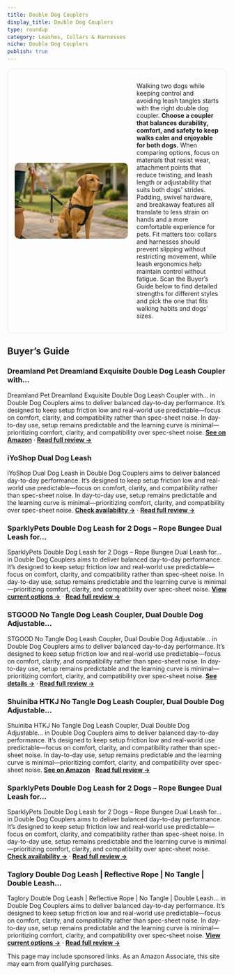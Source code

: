 ```yaml
---
title: Double Dog Couplers
display_title: Double Dog Couplers
type: roundup
category: Leashes, Collars & Harnesses
niche: Double Dog Couplers
publish: true
---
```


<section class="hero-split" style="width:100%;box-sizing:border-box;border:1px solid #e5e7eb;border-radius:12px;padding:16px;display:grid;grid-template-columns:minmax(260px,40%) 1fr;gap:20px;align-items:center;"><figure style="margin:0;"><img src="/hero/roundups/leashes-collars-harnesses/double-dog-couplers.webp" alt="" style="width:100%;height:auto;display:block;border-radius:10px;"/></figure><div class="hero-copy" style="min-width:0;"><p>Walking two dogs while keeping control and avoiding leash tangles starts with the right double dog coupler. <strong>Choose a coupler that balances durability, comfort, and safety to keep walks calm and enjoyable for both dogs.</strong> When comparing options, focus on materials that resist wear, attachment points that reduce twisting, and leash length or adjustability that suits both dogs' strides. Padding, swivel hardware, and breakaway features all translate to less strain on hands and a more comfortable experience for pets. Fit matters too: collars and harnesses should prevent slipping without restricting movement, while leash ergonomics help maintain control without fatigue. Scan the Buyer’s Guide below to find detailed strengths for different styles and pick the one that fits walking habits and dogs' sizes.</p></div></section>

<h2>Buyer’s Guide</h2>
<h3>Dreamland Pet Dreamland Exquisite Double Dog Leash Coupler with…</h3>
<p>Dreamland Pet Dreamland Exquisite Double Dog Leash Coupler with… in Double Dog Couplers aims to deliver balanced day-to-day performance. It’s designed to keep setup friction low and real-world use predictable&mdash;focus on comfort, clarity, and compatibility rather than spec-sheet noise. In day-to-day use, setup remains predictable and the learning curve is minimal&mdash;prioritizing comfort, clarity, and compatibility over spec-sheet noise. <a href="https://amzn.to/4mS8SVH" target="_blank" rel="nofollow sponsored noopener noopener" target="_blank"><strong>See on Amazon</strong></a> · <a href="/reviews/dreamland-pet-dreamland-exquisite-double-dog-leash-coupler-with-tangle-0a334042/"><strong>Read full review &rarr;</strong></a></p>
<h3>iYoShop Dual Dog Leash</h3>
<p>iYoShop Dual Dog Leash in Double Dog Couplers aims to deliver balanced day-to-day performance. It’s designed to keep setup friction low and real-world use predictable&mdash;focus on comfort, clarity, and compatibility rather than spec-sheet noise. In day-to-day use, setup remains predictable and the learning curve is minimal&mdash;prioritizing comfort, clarity, and compatibility over spec-sheet noise. <a href="https://amzn.to/4mQz8zZ" target="_blank" rel="nofollow sponsored noopener noopener" target="_blank"><strong>Check availability &rarr;</strong></a> · <a href="/reviews/iyoshop-dual-dog-leash-360-swivel-no-tangle-walking-leash-with-shock-ab-7141998a/"><strong>Read full review &rarr;</strong></a></p>
<h3>SparklyPets Double Dog Leash for 2 Dogs &ndash; Rope Bungee Dual Leash for…</h3>
<p>SparklyPets Double Dog Leash for 2 Dogs &ndash; Rope Bungee Dual Leash for… in Double Dog Couplers aims to deliver balanced day-to-day performance. It’s designed to keep setup friction low and real-world use predictable&mdash;focus on comfort, clarity, and compatibility rather than spec-sheet noise. In day-to-day use, setup remains predictable and the learning curve is minimal&mdash;prioritizing comfort, clarity, and compatibility over spec-sheet noise. <a href="https://amzn.to/4o3SO4b" target="_blank" rel="nofollow sponsored noopener noopener" target="_blank"><strong>View current options &rarr;</strong></a> · <a href="/reviews/sparklypets-double-dog-leash-for-2-dogs-rope-bungee-dual-leash-for-medi-6a407362/"><strong>Read full review &rarr;</strong></a></p>
<h3>STGOOD No Tangle Dog Leash Coupler, Dual Double Dog Adjustable…</h3>
<p>STGOOD No Tangle Dog Leash Coupler, Dual Double Dog Adjustable… in Double Dog Couplers aims to deliver balanced day-to-day performance. It’s designed to keep setup friction low and real-world use predictable&mdash;focus on comfort, clarity, and compatibility rather than spec-sheet noise. In day-to-day use, setup remains predictable and the learning curve is minimal&mdash;prioritizing comfort, clarity, and compatibility over spec-sheet noise. <a href="https://amzn.to/4o84XW8" target="_blank" rel="nofollow sponsored noopener noopener" target="_blank"><strong>See details &rarr;</strong></a> · <a href="/reviews/stgood-no-tangle-dog-leash-coupler-dual-double-dog-adjustable-splitter-ef5ab250/"><strong>Read full review &rarr;</strong></a></p>
<h3>Shuiniba HTKJ No Tangle Dog Leash Coupler, Dual Double Dog Adjustable…</h3>
<p>Shuiniba HTKJ No Tangle Dog Leash Coupler, Dual Double Dog Adjustable… in Double Dog Couplers aims to deliver balanced day-to-day performance. It’s designed to keep setup friction low and real-world use predictable&mdash;focus on comfort, clarity, and compatibility rather than spec-sheet noise. In day-to-day use, setup remains predictable and the learning curve is minimal&mdash;prioritizing comfort, clarity, and compatibility over spec-sheet noise. <a href="https://amzn.to/4nZySzr" target="_blank" rel="nofollow sponsored noopener noopener" target="_blank"><strong>See on Amazon</strong></a> · <a href="/reviews/shuiniba-htkj-no-tangle-dog-leash-coupler-dual-double-dog-adjustable-sp-2cca2209/"><strong>Read full review &rarr;</strong></a></p>
<h3>SparklyPets Double Dog Leash for 2 Dogs &ndash; Rope Bungee Dual Leash for…</h3>
<p>SparklyPets Double Dog Leash for 2 Dogs &ndash; Rope Bungee Dual Leash for… in Double Dog Couplers aims to deliver balanced day-to-day performance. It’s designed to keep setup friction low and real-world use predictable&mdash;focus on comfort, clarity, and compatibility rather than spec-sheet noise. In day-to-day use, setup remains predictable and the learning curve is minimal&mdash;prioritizing comfort, clarity, and compatibility over spec-sheet noise. <a href="https://amzn.to/46NQ9Vq" target="_blank" rel="nofollow sponsored noopener noopener" target="_blank"><strong>Check availability &rarr;</strong></a> · <a href="/reviews/sparklypets-double-dog-leash-for-2-dogs-rope-bungee-dual-leash-for-medi-6a407362/"><strong>Read full review &rarr;</strong></a></p>
<h3>Taglory Double Dog Leash | Reflective Rope | No Tangle | Double Leash…</h3>
<p>Taglory Double Dog Leash | Reflective Rope | No Tangle | Double Leash… in Double Dog Couplers aims to deliver balanced day-to-day performance. It’s designed to keep setup friction low and real-world use predictable&mdash;focus on comfort, clarity, and compatibility rather than spec-sheet noise. In day-to-day use, setup remains predictable and the learning curve is minimal&mdash;prioritizing comfort, clarity, and compatibility over spec-sheet noise. <a href="https://amzn.to/4mO8uYi" target="_blank" rel="nofollow sponsored noopener noopener" target="_blank"><strong>View current options &rarr;</strong></a> · <a href="/reviews/taglory-double-dog-leash-reflective-rope-no-tangle-double-leash-for-two-def54d26/"><strong>Read full review &rarr;</strong></a></p>
<aside class="disclosure">This page may include sponsored links. As an Amazon Associate, this site may earn from qualifying purchases.</aside>
